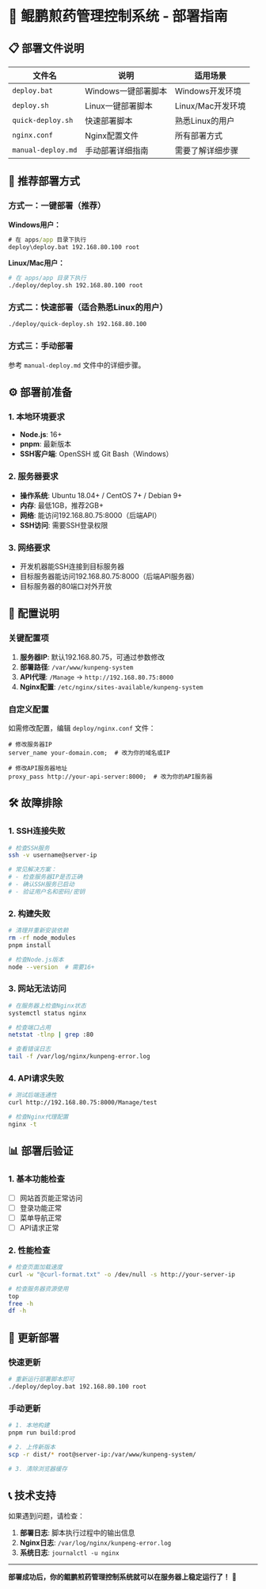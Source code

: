 # 🚀 鲲鹏煎药管理控制系统 - 部署指南

## 📋 部署文件说明

| 文件名 | 说明 | 适用场景 |
|--------|------|----------|
| `deploy.bat` | Windows一键部署脚本 | Windows开发环境 |
| `deploy.sh` | Linux一键部署脚本 | Linux/Mac开发环境 |
| `quick-deploy.sh` | 快速部署脚本 | 熟悉Linux的用户 |
| `nginx.conf` | Nginx配置文件 | 所有部署方式 |
| `manual-deploy.md` | 手动部署详细指南 | 需要了解详细步骤 |

## 🎯 推荐部署方式

### 方式一：一键部署（推荐）

**Windows用户：**
```cmd
# 在 apps/app 目录下执行
deploy\deploy.bat 192.168.80.100 root
```

**Linux/Mac用户：**
```bash
# 在 apps/app 目录下执行
./deploy/deploy.sh 192.168.80.100 root
```

### 方式二：快速部署（适合熟悉Linux的用户）

```bash
./deploy/quick-deploy.sh 192.168.80.100
```

### 方式三：手动部署

参考 `manual-deploy.md` 文件中的详细步骤。

## ⚙️ 部署前准备

### 1. 本地环境要求
- **Node.js**: 16+
- **pnpm**: 最新版本
- **SSH客户端**: OpenSSH 或 Git Bash（Windows）

### 2. 服务器要求
- **操作系统**: Ubuntu 18.04+ / CentOS 7+ / Debian 9+
- **内存**: 最低1GB，推荐2GB+
- **网络**: 能访问192.168.80.75:8000（后端API）
- **SSH访问**: 需要SSH登录权限

### 3. 网络要求
- 开发机器能SSH连接到目标服务器
- 目标服务器能访问192.168.80.75:8000（后端API服务器）
- 目标服务器的80端口对外开放

## 🔧 配置说明

### 关键配置项

1. **服务器IP**: 默认192.168.80.75，可通过参数修改
2. **部署路径**: `/var/www/kunpeng-system`
3. **API代理**: `/Manage` → `http://192.168.80.75:8000`
4. **Nginx配置**: `/etc/nginx/sites-available/kunpeng-system`

### 自定义配置

如需修改配置，编辑 `deploy/nginx.conf` 文件：

```nginx
# 修改服务器IP
server_name your-domain.com;  # 改为你的域名或IP

# 修改API服务器地址
proxy_pass http://your-api-server:8000;  # 改为你的API服务器
```

## 🛠️ 故障排除

### 1. SSH连接失败
```bash
# 检查SSH服务
ssh -v username@server-ip

# 常见解决方案：
# - 检查服务器IP是否正确
# - 确认SSH服务已启动
# - 验证用户名和密码/密钥
```

### 2. 构建失败
```bash
# 清理并重新安装依赖
rm -rf node_modules
pnpm install

# 检查Node.js版本
node --version  # 需要16+
```

### 3. 网站无法访问
```bash
# 在服务器上检查Nginx状态
systemctl status nginx

# 检查端口占用
netstat -tlnp | grep :80

# 查看错误日志
tail -f /var/log/nginx/kunpeng-error.log
```

### 4. API请求失败
```bash
# 测试后端连通性
curl http://192.168.80.75:8000/Manage/test

# 检查Nginx代理配置
nginx -t
```

## 📊 部署后验证

### 1. 基本功能检查
- [ ] 网站首页能正常访问
- [ ] 登录功能正常
- [ ] 菜单导航正常
- [ ] API请求正常

### 2. 性能检查
```bash
# 检查页面加载速度
curl -w "@curl-format.txt" -o /dev/null -s http://your-server-ip

# 检查服务器资源使用
top
free -h
df -h
```

## 🔄 更新部署

### 快速更新
```bash
# 重新运行部署脚本即可
./deploy/deploy.bat 192.168.80.100 root
```

### 手动更新
```bash
# 1. 本地构建
pnpm run build:prod

# 2. 上传新版本
scp -r dist/* root@server-ip:/var/www/kunpeng-system/

# 3. 清除浏览器缓存
```

## 📞 技术支持

如果遇到问题，请检查：

1. **部署日志**: 脚本执行过程中的输出信息
2. **Nginx日志**: `/var/log/nginx/kunpeng-error.log`
3. **系统日志**: `journalctl -u nginx`

---

**部署成功后，你的鲲鹏煎药管理控制系统就可以在服务器上稳定运行了！** 🎉
